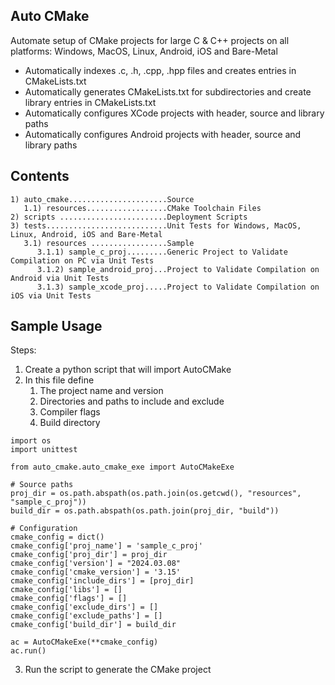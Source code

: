 <h2> Auto CMake </h2>

Automate setup of CMake projects for large C & C++ projects on all platforms: Windows, MacOS, Linux, Android, iOS and Bare-Metal<br>
- Automatically indexes .c, .h, .cpp, .hpp files and creates entries in CMakeLists.txt
- Automatically generates CMakeLists.txt for subdirectories and create library entries in CMakeLists.txt
- Automatically configures XCode projects with header, source and library paths
- Automatically configures Android projects with header, source and library paths

<h2> Contents </h2>

```
1) auto_cmake......................Source
   1.1) resources..................CMake Toolchain Files
2) scripts ........................Deployment Scripts
3) tests...........................Unit Tests for Windows, MacOS, Linux, Android, iOS and Bare-Metal
   3.1) resources .................Sample
      3.1.1) sample_c_proj.........Generic Project to Validate Compilation on PC via Unit Tests
      3.1.2) sample_android_proj...Project to Validate Compilation on Android via Unit Tests
      3.1.3) sample_xcode_proj.....Project to Validate Compilation on iOS via Unit Tests
```

<h2> Sample Usage </h2>

Steps:

1) Create a python script that will import AutoCMake
2) In this file define
   1) The project name and version
   2) Directories and paths to include and exclude
   3) Compiler flags
   4) Build directory
   
```
import os
import unittest

from auto_cmake.auto_cmake_exe import AutoCMakeExe

# Source paths
proj_dir = os.path.abspath(os.path.join(os.getcwd(), "resources", "sample_c_proj"))
build_dir = os.path.abspath(os.path.join(proj_dir, "build"))

# Configuration
cmake_config = dict()
cmake_config['proj_name'] = 'sample_c_proj'
cmake_config['proj_dir'] = proj_dir
cmake_config['version'] = "2024.03.08"
cmake_config['cmake_version'] = '3.15'
cmake_config['include_dirs'] = [proj_dir]
cmake_config['libs'] = []
cmake_config['flags'] = []
cmake_config['exclude_dirs'] = []
cmake_config['exclude_paths'] = []
cmake_config['build_dir'] = build_dir

ac = AutoCMakeExe(**cmake_config)
ac.run()
```

3) Run the script to generate the CMake project